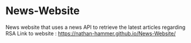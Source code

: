 # News-Website
News website that uses a news API to retrieve the latest articles regarding RSA
Link to website : https://nathan-hammer.github.io/News-Website/
